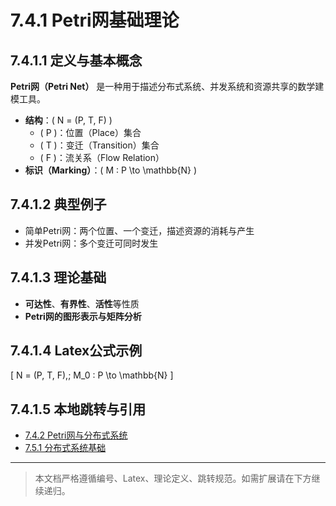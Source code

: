 # 7.4.1 Petri网基础理论

## 7.4.1.1 定义与基本概念

**Petri网（Petri Net）** 是一种用于描述分布式系统、并发系统和资源共享的数学建模工具。

- **结构**：\( N = (P, T, F) \)
  - \( P \)：位置（Place）集合
  - \( T \)：变迁（Transition）集合
  - \( F \)：流关系（Flow Relation）
- **标识（Marking）**：\( M : P \to \mathbb{N} \)

## 7.4.1.2 典型例子

- 简单Petri网：两个位置、一个变迁，描述资源的消耗与产生
- 并发Petri网：多个变迁可同时发生

## 7.4.1.3 理论基础

- **可达性**、**有界性**、**活性**等性质
- **Petri网的图形表示与矩阵分析**

## 7.4.1.4 Latex公式示例

\[
N = (P, T, F),\; M_0 : P \to \mathbb{N}
\]

## 7.4.1.5 本地跳转与引用

- [7.4.2 Petri网与分布式系统](../7.4.2%20Petri网与分布式系统.md)
- [7.5.1 分布式系统基础](../7.5%20分布式/7.5.1%20分布式系统基础.md)

---

> 本文档严格遵循编号、Latex、理论定义、跳转规范。如需扩展请在下方继续递归。
